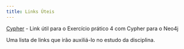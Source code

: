 ```yaml
---
title: Links Úteis
---
```


[Cypher](https://www.remwebdevelopment.com/blog/sql/some-basic-and-useful-cypher-queries-for-neo4j-201.html) - Link útil para o Exercício prático 4 com Cypher para o Neo4j

Uma lista de links que irão auxiliá-lo no estudo da disciplina.
